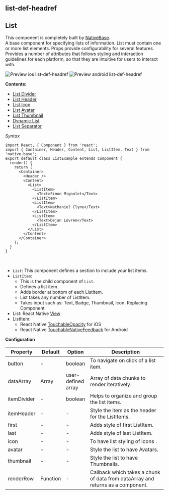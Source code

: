 ## list-def-headref
## List

This component is completely built by [NativeBase](https://nativebase.io/).<br />
A base component for specifying lists of information. List must contain one or more list elements. Props provide configurability for several features. Provides a number of attributes that follows styling and interaction guidelines for each platform, so that they are intuitive for users to interact with.<br />

![Preview ios list-def-headref](https://github.com/GeekyAnts/NativeBase-KitchenSink/raw/v2.2.0/screenshots/ios/list-basic.png)
![Preview android list-def-headref](https://github.com/GeekyAnts/NativeBase-KitchenSink/raw/v2.2.0/screenshots/android/list-basic.png)

**Contents:**
* [List Divider](Components.md#list-divider-headref)
* [List Header](Components.md#list-header-headref)
* [List Icon](Components.md#list-icon-headref)
* [List Avatar](Components.md#list-avatar-headref)
* [List Thumbnail](Components.md#list-thumbnail-headref)
* [Dynamic List](Components.md#dynamic-list-headref)
* [List Separator](Components.md#list-seperator-headref)

*Syntax*

<pre class="line-numbers"><code class="language-jsx">import React, { Component } from 'react';
import { Container, Header, Content, List, ListItem, Text } from 'native-base';
export default class ListExample extends Component {
  render() {
    return (
      &lt;Container>
        &lt;Header />
        &lt;Content>
          &lt;List>
            &lt;ListItem>
              &lt;Text>Simon Mignolet&lt;/Text>
            &lt;/ListItem>
            &lt;ListItem>
              &lt;Text>Nathaniel Clyne&lt;/Text>
            &lt;/ListItem>
            &lt;ListItem>
              &lt;Text>Dejan Lovren&lt;/Text>
            &lt;/ListItem>
          &lt;/List>
        &lt;/Content>
      &lt;/Container>
    );
  }
}
</code></pre><br />

* <code>List</code>: This component defines a section to include your list items.
* <code>ListItem</code>:
  * This is the child component of <code>List</code>.
  * Defines a list item.
  * Adds border at bottom of each ListItem.
  * List takes any number of ListItem.
  * Takes input such as: Text, Badge, Thumbnail, Icon.
Replacing Component
* List: React Native [View](https://facebook.github.io/react-native/docs/view.html)
* ListItem:
  -   React Native [TouchableOpacity](https://facebook.github.io/react-native/docs/touchableopacity.html) for iOS
  -   React Native [TouchableNativeFeedback](http://facebook.github.io/react-native/docs/touchablenativefeedback.html) for Android


**Configuration**

<table class="table table-bordered">
        <thead>
            <tr>
                <th>Property</th>
                <th>Default</th>
                <th>Option</th>
                <th width="50%">Description</th>
            </tr>
        </thead>
        <tbody>
            <tr>
                <td>button</td>
                <td> - </td>
                <td>boolean</td>
                <td>
                    To navigate on click of a list item.
                </td>
            </tr>
            <tr>
                <td>dataArray</td>
                <td> Array </td>
                <td> user-defined array </td>
                <td>Array of data chunks to render iteratively.</td>
            </tr>
            <tr>
                <td>itemDivider</td>
                <td> - </td>
                <td>boolean</td>
                <td>Helps to organize and group the list items.</td>
            </tr>
            <tr>
                <td>itemHeader</td>
                <td> - </td>
                <td> - </td>
                <td>Style the item as the header for the ListItems.</td>
            </tr>
            <tr>
                <td>first</td>
                <td> - </td>
                <td> - </td>
                <td>
                    Adds style of first ListItem.
                </td>
            </tr>
            <tr>
                <td>last</td>
                <td> - </td>
                <td> - </td>
                <td>
                    Adds style of last ListItem.
                </td>
            </tr>
            <tr>
                <td>icon</td>
                <td> - </td>
                <td> - </td>
                <td>
                    To have list styling of icons .
                </td>
            </tr>
            <tr>
                <td>avatar</td>
                <td> - </td>
                <td> - </td>
                <td>
                    Style the list to have Avatars.
                </td>
            </tr>
            <tr>
                <td>thumbnail</td>
                <td> - </td>
                <td> - </td>
                <td>
                    Style the list to have Thumbnails.
                </td>
            </tr>
            <tr>
                <td>renderRow</td>
                <td> Function </td>
                <td> - </td>
                <td>
                    Callback which takes a chunk of data from dataArray and returns as a component.
                </td>
            </tr>
        </tbody>
    </table><br />
